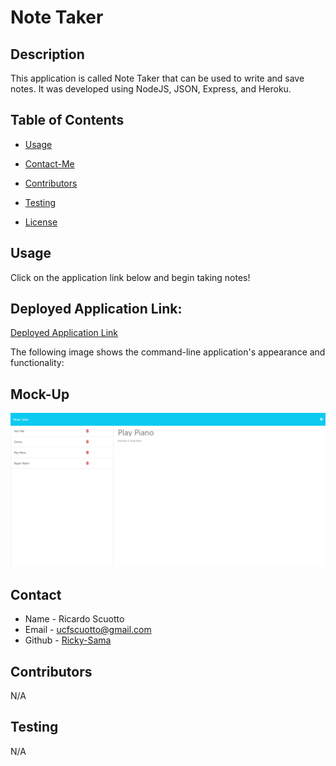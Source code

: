 # Note Taker

## Description
This application is called Note Taker that can be used to write and save notes. It was developed using  NodeJS, JSON, Express, and Heroku.
## Table of Contents
* [Usage](#usage)
* [Contact-Me](#contact)
* [Contributors](#contributors)
* [Testing](#testing)

* [License](#license)


## Usage
Click on the application link below and begin taking notes!

## Deployed Application Link:
[Deployed Application Link](https://easy-note-taker-application-39c0c4503c26.herokuapp.com/)

The following image shows the command-line application's appearance and functionality:

## Mock-Up
![screenshot of logo](./assets/Note-Taker.png)

## Contact
* Name - Ricardo Scuotto
* Email - ucfscuotto@gmail.com
* Github - [Ricky-Sama](https://github.com/Ricky-Sama/)
## Contributors
N/A
## Testing
N/A